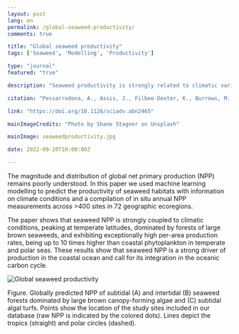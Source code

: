 ```yaml
---
layout: post
lang: en
permalink: /global-seaweed-productivity/
comments: true

title: "Global seaweed productivity"
tags: ['Seaweed', 'Modelling', 'Productivity']

type: "journal"
featured: "true"

description: "Seaweed productivity is strongly related to climatic variables, peaking at temperate latitudes and exhibiting exceptionally high per-area production rates, 10 times higher than coastal phytoplankton in temperate and polar seas."

citation: "Pessarrodona, A., Assis, J., Filbee-Dexter, K., Burrows, M. T., Gattuso, J.-P., Duarte, C. M., Krause-Jensen, D., Moore, P. J., Smale, D. A., Wernberg, T. (2022). Global seaweed productivity. Science Advances (Vol. 8)."

link: "https://doi.org/10.1126/sciadv.abn2465"

mainImageCredits: "Photo by Shane Stagner on Unsplash"

mainImage: seaweedproductivity.jpg

date: 2022-09-20T10:00:00Z

---
```


The magnitude and distribution of global net primary production (NPP) remains poorly understood. In this paper we used machine learning modelling to predict the productivity of seaweed habitats with information on climate conditions and a compilation of in situ annual NPP measurements across >400 sites in 72 geographic ecoregions.

The paper shows that seaweed NPP is strongly coupled to climatic conditions, peaking at temperate latitudes, dominated by forests of large brown seaweeds, and exhibiting exceptionally high per-area production rates, being up to 10 times higher than coastal phytoplankton in temperate and polar seas. These results show that seaweed NPP is a strong driver of production in the coastal ocean and call for its integration in the oceanic carbon cycle.

<img src="{{ site.baseurl }}/assets/images/posts/seaweedproductivity2.jpg" alt="Global seaweed productivity" style="max-height: 1625px;">

Figure. Globally predicted NPP of subtidal (A) and intertidal (B) seaweed forests dominated by large brown canopy-forming algae and (C) subtidal algal turfs. Points show the location of the study sites included in our database (raw NPP is indicated by the colored dots). Lines depict the tropics (straight) and polar circles (dashed).
